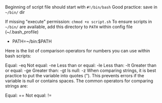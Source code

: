 Beginning of script file should start with `#!/bin/bash`
Good practice: save in `~/bin/` dir

If missing "execute" permission: `chmod +x script.sh`
To ensure scripts in `~/bin/` are available, add this directory to `PATH` within config file (~/.bash_profile)
* PATH=~/bin:$PATH

Here is the list of comparison operators for numbers you can use within bash scripts:

Equal: -eq
Not equal: -ne
Less than or equal: -le
Less than: -lt
Greater than or equal: -ge
Greater than: -gt
Is null: -z
When comparing strings, it is best practice to put the variable into quotes ("). This prevents errors if the variable is null or contains 
spaces. The common operators for comparing strings are:

Equal: ==
Not equal: !=
